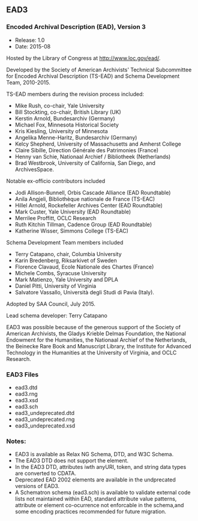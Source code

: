 
## EAD3
### Encoded Archival Description (EAD), Version 3
* Release: 1.0
* Date: 2015-08

Hosted by the Library of Congress at http://www.loc.gov/ead/.

Developed by the Society of American Archivists' Technical Subcommittee for Encoded Archival Description (TS-EAD) and Schema Development Team, 2010-2015.

TS-EAD members during the revision process included:
* Mike Rush, co-chair, Yale University
* Bill Stockting, co-chair, British Library (UK)
* Kerstin Arnold, Bundesarchiv (Germany)
* Michael Fox, Minnesota Historical Society
* Kris Kiesling, University of Minnesota
* Angelika Menne-Haritz, Bundesarchiv (Germany)
* Kelcy Shepherd, University of Massachusetts and Amherst College
* Claire Sibille, Direction Générale des Patrimonies (France)
* Henny van Schie, Nationaal Archief / Bibliotheek (Netherlands)
* Brad Westbrook, University of California, San Diego, and ArchivesSpace.

Notable ex-officio contributors included

* Jodi Allison-Bunnell, Orbis Cascade Alliance (EAD Roundtable)
* Anila Angjeli, Bibliothèque nationale de France (TS-EAC)
* Hillel Arnold, Rockefeller Archives Center (EAD Roundtable)
* Mark Custer, Yale University (EAD Roundtable)
* Merrilee Proffitt, OCLC Research
* Ruth Kitchin Tillman, Cadence Group (EAD Roundtable)
* Katherine Wisser, Simmons College (TS-EAC)

Schema Development Team members included

* Terry Catapano, chair, Columbia University
* Karin Bredenberg, Riksarkivet of Sweden
* Florence Clavaud, Ecole Nationale des Chartes (France)
* Michele Combs, Syracuse University
* Mark Matienzo, Yale University and DPLA
* Daniel Pitti, University of Virginia
* Salvatore Vassallo, Università degli Studi di Pavia (Italy).
 

Adopted by SAA Council, July 2015.

Lead schema developer: Terry Catapano

EAD3 was possible because of the generous support of the Society of American Archivists, the Gladys Krieble Delmas Foundation, the National Endowment for the Humanities, the Nationaal Archief of the Netherlands, the Beinecke Rare Book and Manuscript Library, the Institute for Advanced Technology in the Humanities at the University of Virginia, and OCLC Research. 

### EAD3 Files
* ead3.dtd
* ead3.rng
* ead3.xsd
* ead3.sch
* ead3_undeprecated.dtd
* ead3_undeprecated.rng
* ead3_undeprecated.xsd

### Notes:

* EAD3 is available as Relax NG Schema, DTD, and W3C Schema. 
* The EAD3 DTD does not support the <objectxmlwrap> element.
* In the EAD3 DTD, attributes iwth anyURI, token, and string data types are converted to CDATA.
* Deprecated EAD 2002 elements are available in the undprecated versions of EAD3. 
* A Schematron schema (ead3.sch) is available to validate external code lists not maintained within EAD, standard attribute value patterns, attribute or element co-ocurrence not enforcable in the schema,and some encoding practices recommended for future migration.


